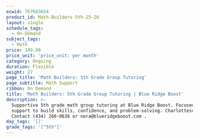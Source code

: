 ```yaml
---
ecwid: 767683654
product_id: Math-Builders-5th-25-26
layout: single
schedule_tags:
  - On-Demand
subject_tags:
  - Math
price: 149.99
price_unit: 'price_unit: per month'
category: Ongoing
duration: Flexible
weight: 27
page_title: 'Math Builders: 5th Grade Group Tutoring'
page_subtitle: Math Support
ribbon: On Demand
title: 'Math Builders: 5th Grade Group Tutoring | Blue Ridge Boost'
description: >-
  Supportive 5th grade math group tutoring at Blue Ridge Boost. Focused math
  support to build skills, confidence, and problem-solving. Charlottesville, VA.
  Contact (434) 260-0636 or nora@blueridgeboost.com .
day_tags: '[]'
grade_tags: '["5th"]'
---
```


